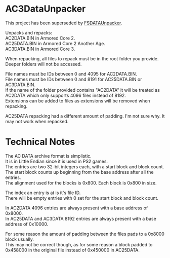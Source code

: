 # AC3DataUnpacker
This project has been superseded by [FSDATAUnpacker][0].

Unpacks and repacks:  
AC2DATA.BIN in Armored Core 2.  
AC25DATA.BIN in Armored Core 2 Another Age.  
AC3DATA.BIN in Armored Core 3.  

When repacking, all files to repack must be in the root folder you provide.  
Deeper folders will not be accessed.  

File names must be IDs between 0 and 4095 for AC2DATA.BIN.  
File names must be IDs between 0 and 8191 for AC25DATA.BIN or AC3DATA.BIN.  
If the name of the folder provided contains "AC2DATA" it will be treated as AC2DATA which only supports 4096 files instead of 8192.  
Extensions can be added to files as extensions will be removed when repacking.  

AC25DATA repacking had a different amount of padding. I'm not sure why. It may not work when repacked.

# Technical Notes
The AC DATA archive format is simplistic.  
It is in Little Endian since it is used in PS2 games.  
The entries are two 32-bit integers each, with a start block and block count.  
The start block counts up beginning from the base address after all the entries.  
The alignment used for the blocks is 0x800. Each block is 0x800 in size.  

The index an entry is at is it's file ID.  
There will be empty entries with 0 set for the start block and block count.  

In AC2DATA 4096 entries are always present with a base address of 0x8000.  
In AC25DATA and AC3DATA 8192 entries are always present with a base address of 0x10000.  

For some reason the amount of padding between the files pads to a 0x8000 block usually.  
This may not be correct though, as for some reason a block padded to 0x458000 in the original file instead of 0x450000 in AC25DATA.

[0]: https://github.com/WarpZephyr/FSDATAUnpacker